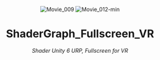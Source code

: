 <header>
  
![Movie_009](https://github.com/user-attachments/assets/d873e241-491b-47c3-85cc-c37a8e6548f3)
![Movie_012-min](https://github.com/user-attachments/assets/8ea4edcc-cde4-4db1-986f-3ae2493f8e30)

# ShaderGraph_Fullscreen_VR

_Shader Unity 6 URP, Fullscreen for VR_

